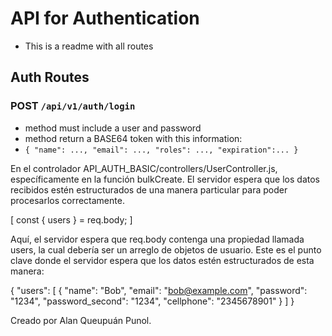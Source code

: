# API for Authentication

- This is a readme with all routes

## Auth Routes

### POST ```/api/v1/auth/login```

- method must include a user and password
- method return a BASE64 token with this information:
- ```{ "name": ..., "email": ..., "roles": ..., "expiration":... }```

En el controlador API_AUTH_BASIC/controllers/UserController.js, específicamente en la función bulkCreate. El servidor espera que los datos recibidos estén estructurados de una manera particular para poder procesarlos correctamente. 

[ const { users } = req.body; ]

Aquí, el servidor espera que req.body contenga una propiedad llamada users, la cual debería ser un arreglo de objetos de usuario. Este es el punto clave donde el servidor espera que los datos estén estructurados de esta manera:

{
    "users": [
        {
            "name": "Bob",
            "email": "bob@example.com",
            "password": "1234",
            "password_second": "1234",
            "cellphone": "2345678901"
        }
    ]
}


Creado por Alan Queupuán Punol.